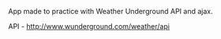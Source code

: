 
App made to practice with Weather Underground API and ajax.

API - http://www.wunderground.com/weather/api
